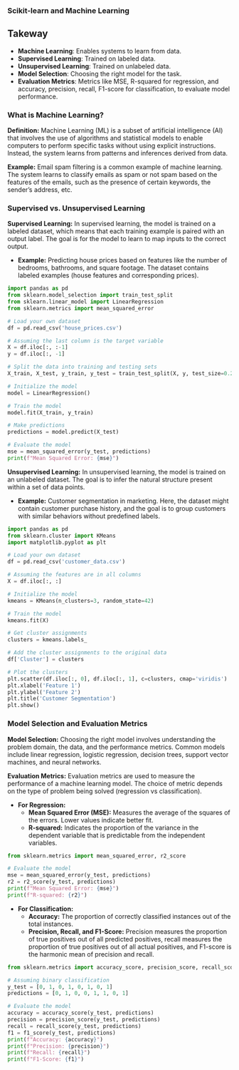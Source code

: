 ### Scikit-learn and Machine Learning

## Takeway

- **Machine Learning**: Enables systems to learn from data.
- **Supervised Learning**: Trained on labeled data.
- **Unsupervised Learning**: Trained on unlabeled data.
- **Model Selection**: Choosing the right model for the task.
- **Evaluation Metrics**: Metrics like MSE, R-squared for regression, and accuracy, precision, recall, F1-score for classification, to evaluate model performance.

### What is Machine Learning?

**Definition:**
Machine Learning (ML) is a subset of artificial intelligence (AI) that involves the use of algorithms and statistical models to enable computers to perform specific tasks without using explicit instructions. Instead, the system learns from patterns and inferences derived from data.

**Example:**
Email spam filtering is a common example of machine learning. The system learns to classify emails as spam or not spam based on the features of the emails, such as the presence of certain keywords, the sender’s address, etc.

### Supervised vs. Unsupervised Learning

**Supervised Learning:**
In supervised learning, the model is trained on a labeled dataset, which means that each training example is paired with an output label. The goal is for the model to learn to map inputs to the correct output.

- **Example:** Predicting house prices based on features like the number of bedrooms, bathrooms, and square footage. The dataset contains labeled examples (house features and corresponding prices).

```python
import pandas as pd
from sklearn.model_selection import train_test_split
from sklearn.linear_model import LinearRegression
from sklearn.metrics import mean_squared_error

# Load your own dataset
df = pd.read_csv('house_prices.csv')

# Assuming the last column is the target variable
X = df.iloc[:, :-1]
y = df.iloc[:, -1]

# Split the data into training and testing sets
X_train, X_test, y_train, y_test = train_test_split(X, y, test_size=0.2, random_state=42)

# Initialize the model
model = LinearRegression()

# Train the model
model.fit(X_train, y_train)

# Make predictions
predictions = model.predict(X_test)

# Evaluate the model
mse = mean_squared_error(y_test, predictions)
print(f"Mean Squared Error: {mse}")
```

**Unsupervised Learning:**
In unsupervised learning, the model is trained on an unlabeled dataset. The goal is to infer the natural structure present within a set of data points.

- **Example:** Customer segmentation in marketing. Here, the dataset might contain customer purchase history, and the goal is to group customers with similar behaviors without predefined labels.

```python
import pandas as pd
from sklearn.cluster import KMeans
import matplotlib.pyplot as plt

# Load your own dataset
df = pd.read_csv('customer_data.csv')

# Assuming the features are in all columns
X = df.iloc[:, :]

# Initialize the model
kmeans = KMeans(n_clusters=3, random_state=42)

# Train the model
kmeans.fit(X)

# Get cluster assignments
clusters = kmeans.labels_

# Add the cluster assignments to the original data
df['Cluster'] = clusters

# Plot the clusters
plt.scatter(df.iloc[:, 0], df.iloc[:, 1], c=clusters, cmap='viridis')
plt.xlabel('Feature 1')
plt.ylabel('Feature 2')
plt.title('Customer Segmentation')
plt.show()
```

### Model Selection and Evaluation Metrics

**Model Selection:**
Choosing the right model involves understanding the problem domain, the data, and the performance metrics. Common models include linear regression, logistic regression, decision trees, support vector machines, and neural networks.

**Evaluation Metrics:**
Evaluation metrics are used to measure the performance of a machine learning model. The choice of metric depends on the type of problem being solved (regression vs classification).

- **For Regression:**
  - **Mean Squared Error (MSE):** Measures the average of the squares of the errors. Lower values indicate better fit.
  - **R-squared:** Indicates the proportion of the variance in the dependent variable that is predictable from the independent variables.

```python
from sklearn.metrics import mean_squared_error, r2_score

# Evaluate the model
mse = mean_squared_error(y_test, predictions)
r2 = r2_score(y_test, predictions)
print(f"Mean Squared Error: {mse}")
print(f"R-squared: {r2}")
```

- **For Classification:**
  - **Accuracy:** The proportion of correctly classified instances out of the total instances.
  - **Precision, Recall, and F1-Score:** Precision measures the proportion of true positives out of all predicted positives, recall measures the proportion of true positives out of all actual positives, and F1-score is the harmonic mean of precision and recall.

```python
from sklearn.metrics import accuracy_score, precision_score, recall_score, f1_score

# Assuming binary classification
y_test = [0, 1, 0, 1, 0, 1, 0, 1]
predictions = [0, 1, 0, 0, 1, 1, 0, 1]

# Evaluate the model
accuracy = accuracy_score(y_test, predictions)
precision = precision_score(y_test, predictions)
recall = recall_score(y_test, predictions)
f1 = f1_score(y_test, predictions)
print(f"Accuracy: {accuracy}")
print(f"Precision: {precision}")
print(f"Recall: {recall}")
print(f"F1-Score: {f1}")
```